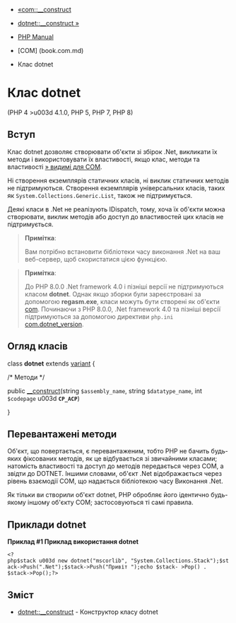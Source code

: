 - [«com::\_\_construct](com.construct.md)
- [dotnet::\_\_construct »](dotnet.construct.md)

- [PHP Manual](index.md)
- [COM] (book.com.md)
- Клас dotnet

# Клас dotnet

(PHP 4 \>u003d 4.1.0, PHP 5, PHP 7, PHP 8)

## Вступ

Клас dotnet дозволяє створювати об'єкти зі збірок .Net, викликати їх
методи і використовувати їх властивості, якщо клас, методи та властивості
[» видимі для
COM](https://docs.microsoft.com/dotnet/api/system.runtime.interopservices.comvisibleattribute).

Ні створення екземплярів статичних класів, ні виклик статичних
методів не підтримуються. Створення екземплярів універсальних класів,
таких як `System.Collections.Generic.List`, також не підтримується.

Деякі класи в .Net не реалізують IDispatch, тому, хоча їх об'єкти
можна створювати, виклик методів або доступ до властивостей цих класів не
підтримується.

> **Примітка**:
>
> Вам потрібно встановити бібліотеки часу виконання .Net на ваш
> веб-сервер, щоб скористатися цією функцією.

> **Примітка**:
>
> До PHP 8.0.0 .Net framework 4.0 і пізніші версії не
> підтримуються класом **dotnet**. Однак якщо зборки були
> зареєстровані за допомогою **regasm.exe**, класи можуть бути створені
> як об'єкти [com](class.com.md). Починаючи з PHP 8.0.0, .Net framework
> 4.0 та пізніші версії підтримуються за допомогою директиви
> `php.ini`
> [com.dotnet_version](com.configuration.md#ini.com.dotnet-version).

## Огляд класів

class **dotnet** extends [variant](class.variant.md) {

/\* Методи \*/

public [\_\_construct](dotnet.construct.md)(string `$assembly_name`,
string `$datatype_name`, int `$codepage` u003d **`CP_ACP`**)

}

## Перевантажені методи

Об'єкт, що повертається, є перевантаженим, тобто PHP не бачить
будь-яких фіксованих методів, як це відбувається зі звичайними
класами; натомість властивості та доступ до методів передається через COM,
а звідти до DOTNET. Іншими словами, об'єкт .Net відображається через
рівень взаємодії COM, що надається бібліотекою часу
Виконання .Net.

Як тільки ви створили об'єкт dotnet, PHP обробляє його ідентично
будь-якому іншому об'єкту COM; застосовуються ті самі правила.

## Приклади dotnet

**Приклад #1 Приклад використання dotnet**

` <?php$stack u003d new dotnet("mscorlib", "System.Collections.Stack");$stack->Push(".Net");$stack->Push("Привіт ");echo $stack- >Pop() . $stack->Pop();?> `

## Зміст

- [dotnet::\_\_construct](dotnet.construct.md) - Конструктор класу
dotnet
